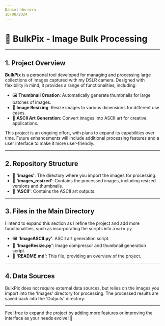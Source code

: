 ```yaml
---
Daniel Herrera  
16/08/2024
---
```


# 📸 BulkPix - Image Bulk Processing

---

## 1. Project Overview

**BulkPix** is a personal tool developed for managing and processing large collections of images captured with my DSLR camera. Designed with flexibility in mind, it provides a range of functionalities, including:

- 🖼️ **Thumbnail Creation**: Automatically generate thumbnails for large batches of images.
- 📏 **Image Resizing**: Resize images to various dimensions for different use cases.
- 🎨 **ASCII Art Generation**: Convert images into ASCII art for creative applications.

This project is an ongoing effort, with plans to expand its capabilities over time. Future enhancements will include additional processing features and a user interface to make it more user-friendly.

---

## 2. Repository Structure

- 📂 **'images'**: The directory where you import the images for processing.
- 📁 **'images_resized'**: Contains the processed images, including resized versions and thumbnails.
- 📁 **'ASCII'**: Contains the ASCII art outputs.

---

## 3. Files in the Main Directory

I intend to expand this section as I refine the project and add more functionalities, such as incorporating the scripts into a `main.py`.

- 🖼️ **'ImageASCII.py'**: ASCII art generation script.
- 📏 **'ImageResize.py'**: Image compressor and thumbnail generation script.
- 📄 **'README.md'**: This file, providing an overview of the project.

---

## 4. Data Sources

BulkPix does not require external data sources, but relies on the images you import into the 'Images' directory for processing. The processed results are saved back into the 'Outputs' directory.

---

Feel free to expand the project by adding more features or improving the interface as your needs evolve! 🚀
